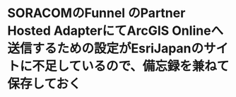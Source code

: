# SORACOMのFunnel のPartner Hosted AdapterにてArcGIS Onlineへ送信するための設定がEsriJapanのサイトに不足しているので、備忘録を兼ねて保存しておく




